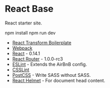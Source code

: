 # React Base

React starter site.

npm install
npm run dev

- [React Transform Boilerplate](https://github.com/gaearon/react-transform-boilerplate)
- [Webpack](http://webpack.github.io/)
- [React](http://facebook.github.io/react/) - 0.14.1
- [React Router](https://github.com/rackt/react-router) - 1.0.0-rc3
- [ESLint](https://github.com/eslint/eslintlint) - Extends the AirBnB config.
- [CSSLint](https://github.com/CSSLint/csslint)
- [PostCSS](https://github.com/postcss/) - Write SASS without SASS.
- [React Helmet](https://github.com/nfl/react-helmet) - For document head content.
